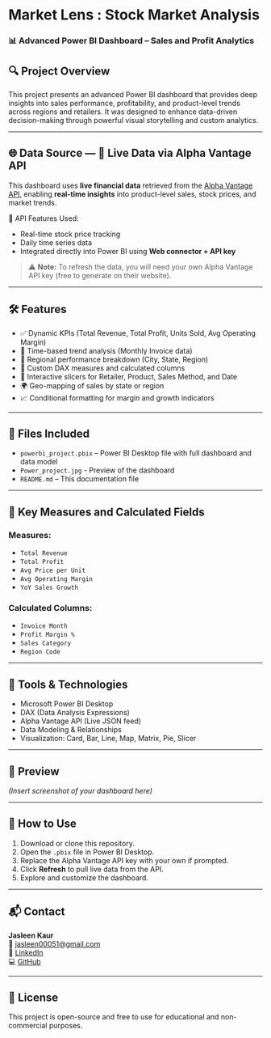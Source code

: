 # Market Lens : Stock Market Analysis
### 📊 Advanced Power BI Dashboard – Sales and Profit Analytics

## 🔍 Project Overview
This project presents an advanced Power BI dashboard that provides deep insights into sales performance, profitability, and product-level trends across regions and retailers. It was designed to enhance data-driven decision-making through powerful visual storytelling and custom analytics.

---

## 🌐 Data Source — 🔴 Live Data via Alpha Vantage API
This dashboard uses **live financial data** retrieved from the [Alpha Vantage API](https://www.alphavantage.co/), enabling **real-time insights** into product-level sales, stock prices, and market trends.

🔑 API Features Used:
- Real-time stock price tracking
- Daily time series data
- Integrated directly into Power BI using **Web connector + API key**

> ⚠️ **Note:** To refresh the data, you will need your own Alpha Vantage API key (free to generate on their website).

---

## 🛠️ Features
- ✅ Dynamic KPIs (Total Revenue, Total Profit, Units Sold, Avg Operating Margin)
- 📅 Time-based trend analysis (Monthly Invoice data)
- 📍 Regional performance breakdown (City, State, Region)
- 🧩 Custom DAX measures and calculated columns
- 📌 Interactive slicers for Retailer, Product, Sales Method, and Date
- 🌍 Geo-mapping of sales by state or region
- 📈 Conditional formatting for margin and growth indicators

---

## 📁 Files Included
- `powerbi_project.pbix` – Power BI Desktop file with full dashboard and data model
- `Power_project.jpg` - Preview of the dashboard
- `README.md` – This documentation file

---

## 🧠 Key Measures and Calculated Fields
### Measures:
- `Total Revenue`
- `Total Profit`
- `Avg Price per Unit`
- `Avg Operating Margin`
- `YoY Sales Growth`

### Calculated Columns:
- `Invoice Month`
- `Profit Margin %`
- `Sales Category`
- `Region Code`

---

## 🧰 Tools & Technologies
- Microsoft Power BI Desktop  
- DAX (Data Analysis Expressions)  
- Alpha Vantage API (Live JSON feed)  
- Data Modeling & Relationships  
- Visualization: Card, Bar, Line, Map, Matrix, Pie, Slicer

---

## 📸 Preview
*(Insert screenshot of your dashboard here)*

---

## 🚀 How to Use
1. Download or clone this repository.
2. Open the `.pbix` file in Power BI Desktop.
3. Replace the Alpha Vantage API key with your own if prompted.
4. Click **Refresh** to pull live data from the API.
5. Explore and customize the dashboard.

---

## 📬 Contact
**Jasleen Kaur**  
📧 jasleen00051@gmail.com  
🔗 [LinkedIn](https://www.linkedin.com/in/jasleen-kaur-506a8124a)  
💻 [GitHub](https://github.com/Jasleen-8904)

---

## 📌 License
This project is open-source and free to use for educational and non-commercial purposes.
